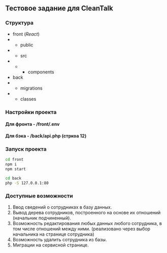 ## Тестовое задание для CleanTalk
### Структура
* front (*React*)
* * public
* * src
* * * components
* back
* * migrations
* * classes
### Настройки проекта
#### Для фронта - /front/.env
#### Для бэка - /back/api.php (стркоа 12)

### Запуск проекта
```bash
cd front
npm i
npm start
```

```bash
cd back
php -S 127.0.0.1:80
```

### Доступные возможности
1.	Ввод сведений о сотрудниках в базу данных.
2.	Вывод дерева сотрудников, построенного на основе их отношений (начальник подчиненный).
3.	Возможность редактирования любых данных любого сотрудника, в том числе отношений между ними. (реализовано через выбор начальника на странице сотрудника)
4.	Возможность удалить сотрудника из базы.
5.	Миграции на сервисной странице.